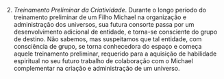 2. *Treinamento Preliminar da Criatividade*. Durante o longo período do treinamento preliminar de um Filho Michael na organização e administração dos universos, sua futura consorte passa por um desenvolvimento adicional de entidade, e torna-se consciente do grupo de destino. Não sabemos, mas suspeitamos que tal entidade, com consciência de grupo, se torna conhecedora do espaço e começa aquele treinamento preliminar, requerido para a aquisição de habilidade espiritual no seu futuro trabalho de colaboração com o Michael complementar na criação e administração de um universo.